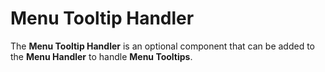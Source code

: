 # Menu Tooltip Handler

The **Menu Tooltip Handler** is an optional component that can be added to the **Menu Handler** to handle **Menu Tooltips**.